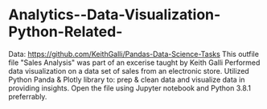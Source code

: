 # Analytics--Data-Visualization-Python-Related-
Data: https://github.com/KeithGalli/Pandas-Data-Science-Tasks
This outfile file "Sales Analysis" was part of an excerise taught by Keith Galli
Performed data visualization on a data set of sales from an electronic store. Utilized Python Panda &amp; Plotly library to: prep &amp; clean data and  visualize data in providing insights.
Open the file using Jupyter notebook and Python 3.8.1 preferrably. 
